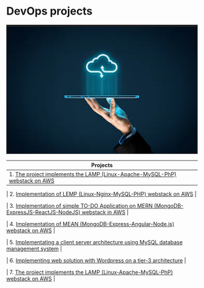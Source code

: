 # DevOps projects

![Cover image](./project-images/cloud-cloud.png)

| Projects |
| ---------------------- |
| 1. [The project implements the LAMP (Linux-Apache-MySQL-PhP) webstack on AWS](https://github.com/omotayoofere/DevOps-Projects/tree/main/project-one/project1.md) |

| 2. [Implementation of LEMP (Linux-Nginx-MySQL-PHP) webstack on AWS](https://github.com/omotayoofere/DevOps-Projects/tree/main/project-two/project2.md) |

| 3. [Implementation of simple TO-DO Application on MERN (MongoDB-ExpressJS-ReactJS-NodeJS) webstack in AWS](https://github.com/omotayoofere/DevOps-Projects/tree/main/project-three/project3.md) |

| 4. [Implementation of MEAN (MongoDB-Express-Angular-Node.js) webstack on AWS](https://github.com/omotayoofere/DevOps-Projects/tree/main/project-four/project4.md) |

| 5. [Implementating a client server architecture using MySQL database management system](https://github.com/omotayoofere/DevOps-Projects/blob/main/project-five/project5.md) |

| 6. [Implementing web solution with Wordpress on a tier-3 architecture](https://github.com/omotayoofere/DevOps-Projects/tree/main/project-six/project6.md) |

| 7. [The project implements the LAMP (Linux-Apache-MySQL-PhP) webstack on AWS](https://github.com/omotayoofere/DevOps-Projects/tree/main/project-seven/project7.md) |
